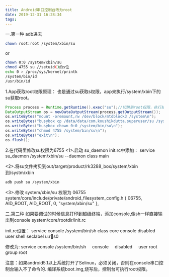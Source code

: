 ```yaml
---
title: Android串口控制台改为root
date: 2019-12-31 16:28:34
tags:
---
```

一.第一种 adb进去

``` bash
chown root:root /system/xbin/su
```

or

``` bash
chown 0:0 /system/xbin/su
chmod 4755 su //setuid()的s位
echo 0 > /proc/sys/kernel/printk
/system/bin/id
/usr/bin/id
```

1.App获取root权限原理：
也是通过su获取s权限，app来执行/system/xbin下的su获取root。

``` Java
Process process = Runtime.getRuntime().exec("su");//切换到root权限，执行操作
DataOutputStream os = newDataOutputStream(process.getOutputStream());
os.writeBytes("mount -oremount,rw /dev/block/mtdblock3 /system\n");
os.writeBytes("busybox cp /data/data/com.koushikdutta.superuser/su /system/bin/su\n");
os.writeBytes("busybox chown 0:0 /system/bin/su\n");
os.writeBytes("chmod 4755 /system/bin/su\n");
os.writeBytes("exit\n");
os.flush();
```

2.在代码里修改su权限为6755
<1>.启动 su_daemon init.rc中添加：
service su_daemon /system/xbin/su --daemon
    class main

<2>.将su文件拷贝到out/target/product/rk3288_box/system/xbin到/systm/xbin

``` bash
adb push su /system/xbin
```

<3>.修改 system/xbin/su 权限为 06755
system/core/include/private/android_filesystem_config.h
{ 06755, AID_ROOT, AID_ROOT, 0, "system/xbin/su" },

二.第二种
如果要调试的时候信息打印到超级终端，添加console,像sh一样直接输出到console
system/core/rootdir/init.rc

init.rc设置：
service console /system/bin/sh
    class core
    console
    disabled
    user shell
    seclabel u:r:shell:s0

修改为:
service console /system/bin/sh
    console
    disabled
    user root
    group root

注意：如果android5.1以上系统打开了Selinux，必须关闭，否则在console串口控制台输入不了命令的.
编译系统boot.img,烧写后，控制台可执行root权限。

